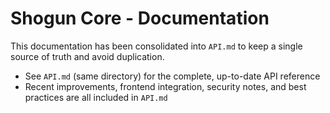 # Shogun Core - Documentation

This documentation has been consolidated into `API.md` to keep a single source of truth and avoid duplication.

- See `API.md` (same directory) for the complete, up-to-date API reference
- Recent improvements, frontend integration, security notes, and best practices are all included in `API.md`


